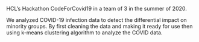 HCL’s Hackathon CodeForCovid19 in a team of 3 in the summer of 2020.

We analyzed COVID-19 infection data to detect the differential impact on minority groups. By first cleaning the data and making it ready for use then using k-means clustering algorithm to analyze the COVID data.